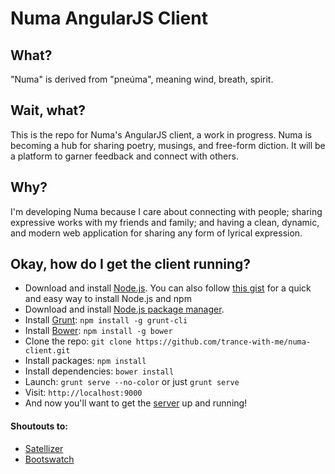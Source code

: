 # Numa AngularJS Client

## What?
"Numa" is derived from "pneúma", meaning wind, breath, spirit.

## Wait, what?
This is the repo for Numa's AngularJS client, a work in progress. Numa is becoming a hub for sharing poetry, musings, and free-form diction. It will be a platform to garner feedback and connect with others. 

## Why?
I'm developing Numa because I care about connecting with people; sharing expressive works with my friends and family; and having a clean, dynamic, and modern web application for sharing any form of lyrical expression.

## Okay, how do I get the client running?
* Download and install [Node.js](http://www.nodejs.org/download/). You can also follow [this gist](https://gist.github.com/isaacs/579814) for a quick and easy way to install Node.js and npm
* Download and install [Node.js package manager](https://github.com/npm/npm).
* Install [Grunt](http://gruntjs.com/): `npm install -g grunt-cli` 
* Install [Bower](http://bower.io/): `npm install -g bower`
* Clone the repo: `git clone https://github.com/trance-with-me/numa-client.git`
* Install packages: `npm install`
* Install dependencies: `bower install`
* Launch: `grunt serve --no-color` or just `grunt serve`
* Visit: `http://localhost:9000`
* And now you'll want to get the [server](https://github.com/trance-with-me/numa-restful-api) up and running!

#### Shoutouts to:
* [Satellizer](https://github.com/sahat/satellizer/)
* [Bootswatch](https://github.com/thomaspark/bootswatch/)
